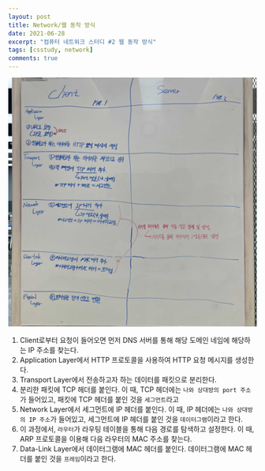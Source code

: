 ```yaml
---
layout: post
title: Network/웹 동작 방식
date: 2021-06-28
excerpt: "컴퓨터 네트워크 스터디 #2 웹 동작 방식"
tags: [csstudy, network]
comments: true
---
```


<div style="width:100% !important; margin:0 auto">
<img src="/assets/img/web_process1.jpg" alt="web_process1.jpg">
</div>


1. Client로부터 요청이 들어오면 먼저 DNS 서버를 통해 해당 도메인 네임에 해당하는 IP 주소를 찾는다.
2. Application Layer에서 HTTP 프로토콜을 사용하여 HTTP 요청 메시지를 생성한다.
3. Transport Layer에서 전송하고자 하는 데이터를 패킷으로 분리한다.
4. 분리한 패킷에 TCP 헤더를 붙인다.
   이 때, TCP 헤더에는 `나와 상대방의 port 주소`가 들어있고, 패킷에 TCP 헤더를 붙인 것을 `세그먼트`라고
5. Network Layer에서 세그먼트에 IP 헤더를 붙인다.
   이 때, IP 헤더에는 `나와 상대방의 IP 주소`가 들어있고, 세그먼트에 IP 헤더를 붙인 것을 `데이터그램`이라고 한다.
6. 이 과정에서, `라우터`가 라우팅 테이블을 통해 다음 경로를 탐색하고 설정한다.
   이 때, ARP 프로토콜을 이용해 다음 라우터의 MAC 주소를 찾는다.
7. Data-Link Layer에서 데이터그램에 MAC 헤더를 붙인다. 데이터그램에 MAC 헤더를 붙인 것을 `프레임`이라고 한다.
